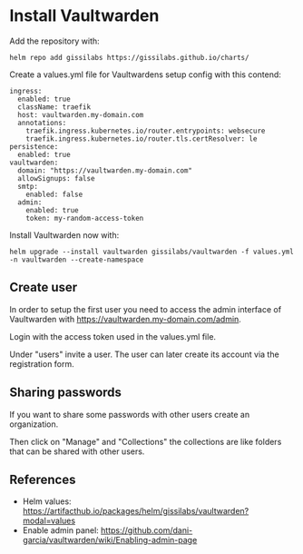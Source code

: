 # Install Vaultwarden

Add the repository with:

```helm repo add gissilabs https://gissilabs.github.io/charts/```

Create a values.yml file for Vaultwardens setup config with this contend:

```
ingress:
  enabled: true
  className: traefik
  host: vaultwarden.my-domain.com
  annotations: 
    traefik.ingress.kubernetes.io/router.entrypoints: websecure
    traefik.ingress.kubernetes.io/router.tls.certResolver: le
persistence:
  enabled: true
vaultwarden:
  domain: "https://vaultwarden.my-domain.com"
  allowSignups: false
  smtp:
    enabled: false
  admin:
    enabled: true
    token: my-random-access-token
```

Install Vaultwarden now with:

```helm upgrade --install vaultwarden gissilabs/vaultwarden -f values.yml -n vaultwarden --create-namespace```



## Create user

In order to setup the first user you need to access the admin interface of Vaultwarden with https://vaultwarden.my-domain.com/admin.

Login with the access token used in the values.yml file.

Under "users" invite a user. The user can later create its account via the registration form.

## Sharing passwords
If you want to share some passwords with other users create an organization.

Then click on "Manage" and "Collections" the collections are like folders that can be shared with other users.


## References
* Helm values: https://artifacthub.io/packages/helm/gissilabs/vaultwarden?modal=values
* Enable admin panel: https://github.com/dani-garcia/vaultwarden/wiki/Enabling-admin-page
